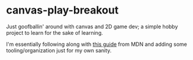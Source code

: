 # canvas-play-breakout

Just goofballin' around with canvas and 2D game dev; a simple hobby project to learn for the sake of learning.

I'm essentially following along with [this guide](https://developer.mozilla.org/en-US/docs/Games/Tutorials/2D_Breakout_game_pure_JavaScript) from MDN and adding some tooling/organization just for my own sanity.
